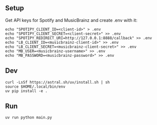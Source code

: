 ## Setup

Get API keys for Spotify and MusicBrainz and create .env with it:

```
echo "SPOTIPY_CLIENT_ID=<client-id>" > .env
echo "SPOTIPY_CLIENT_SECRET=<client-secret>" >> .env
echo "SPOTIPY_REDIRECT_URI=http://127.0.0.1:8888/callback" >> .env
echo "LB_CLIENT_ID=<musicbrainz-client-id>" >> .env
echo "LB_CLIENT_SECRET=<musicbrainz-client-secret>" >> .env
echo "MB_USER=<musicbrainz-username>" >> .env
echo "MB_PASSWORD=<musicbrainz-password>" >> .env
```

## Dev

```
curl -LsSf https://astral.sh/uv/install.sh | sh
source $HOME/.local/bin/env
uv pip install -e .
```

## Run

```
uv run python main.py
```
